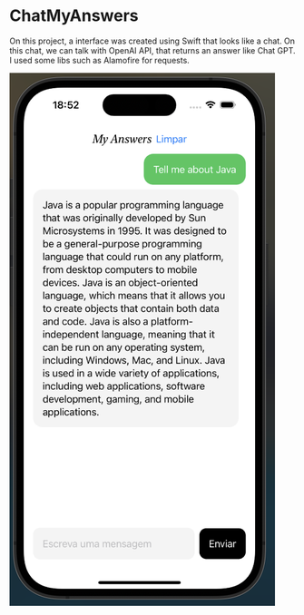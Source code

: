 # ChatMyAnswers

On this project, a interface was created using Swift that looks like a chat. On this chat, we can talk with OpenAI API, that returns an answer like Chat GPT. I used some libs such as Alamofire for requests. 

![Resultado](https://github.com/vinisoaresdef/ChatMyAnswers/blob/main/Screenshot%202023-03-06%20at%2018.52.44.png)
